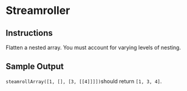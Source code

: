 # Streamroller


## Instructions 

Flatten a nested array. You must account for varying levels of nesting.


## Sample Output 

`steamrollArray([1, [], [3, [[4]]]])`should return `[1, 3, 4]`.